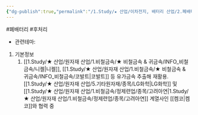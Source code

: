 ```yaml
---
{"dg-publish":true,"permalink":"/1.Study/★ 산업/이차전지, 배터리 산업/2.폐배터리/종목/코스모화학/","created":"2024-11-20T21:02:27.639+09:00","updated":"2025-06-03T20:07:21.436+09:00"}
---
```


#폐배터리 #후처리 


- 관련테마: 


1. 기본정보
	1. [[1.Study/★ 산업/원자재 산업/1.비철금속/★ 비철금속 & 귀금속/INFO_비철금속/니켈\|니켈]], [[1.Study/★ 산업/원자재 산업/1.비철금속/★ 비철금속 & 귀금속/INFO_비철금속/코발트\|코발트]] 등 유가금속 추출해 재활용. [[1.Study/★ 산업/원자재 산업/5.기타원자재/종목/LG화학\|LG화학]] 및 [[1.Study/★ 산업/원자재 산업/1.비철금속/정제련업/종목/고려아연\|1.Study/★ 산업/원자재 산업/1.비철금속/정제련업/종목/고려아연]] 계열사인 [[켐코\|켐코]]와 협력 중
